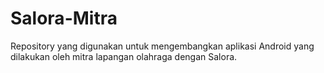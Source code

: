 # Salora-Mitra
Repository yang digunakan untuk mengembangkan aplikasi Android yang dilakukan oleh mitra lapangan olahraga dengan Salora.

